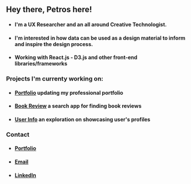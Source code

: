 ## Hey there, Petros here!

- #### I'm a UX Researcher and an all around Creative Technologist. 
- #### I'm interested in how data can be used as a design material to inform and inspire the design process. 
- #### Working with React.js - D3.js and other front-end libraries/frameworks

### Projects I'm currenty working on:
- #### [Portfolio](https://github.com/petros-chantz/test-portfolio) updating my professional portfolio
- #### [Book Review](https://github.com/petros-chantz/Book-Review-app) a search app for finding book reviews 
- #### [User Info](https://github.com/petros-chantz/User-info-app) an exploration on showcasing user's profiles 

### Contact
- #### [Portfolio](https://petros-chantzopoulos.com/) 
- #### [Email](petros.chantz@gmail.com)
- #### [LinkedIn](https://www.linkedin.com/in/petroschantz/)

